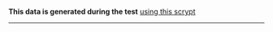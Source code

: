 **This data is generated during the test** [using this scrypt](https://github.com/chainaccelerator/eazen/blob/master/sceaZen.sh)
________________________________________________________________
